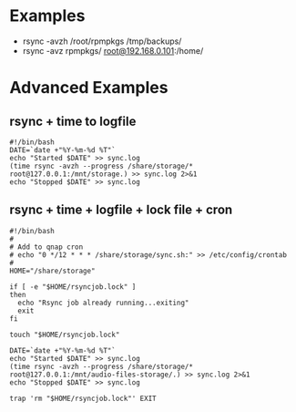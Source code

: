 # Examples
* rsync -avzh /root/rpmpkgs /tmp/backups/
* rsync -avz rpmpkgs/ root@192.168.0.101:/home/
# Advanced Examples
## rsync + time to logfile
```
#!/bin/bash
DATE=`date +"%Y-%m-%d %T"`
echo "Started $DATE" >> sync.log
(time rsync -avzh --progress /share/storage/* root@127.0.0.1:/mnt/storage.) >> sync.log 2>&1
echo "Stopped $DATE" >> sync.log
```

## rsync + time + logfile + lock file + cron
```
#!/bin/bash
#
# Add to qnap cron
# echo "0 */12 * * * /share/storage/sync.sh:" >> /etc/config/crontab
#
HOME="/share/storage"

if [ -e "$HOME/rsyncjob.lock" ]
then
  echo "Rsync job already running...exiting"
  exit
fi

touch "$HOME/rsyncjob.lock"

DATE=`date +"%Y-%m-%d %T"`
echo "Started $DATE" >> sync.log
(time rsync -avzh --progress /share/storage/* root@127.0.0.1:/mnt/audio-files-storage/.) >> sync.log 2>&1
echo "Stopped $DATE" >> sync.log

trap 'rm "$HOME/rsyncjob.lock"' EXIT
```